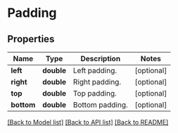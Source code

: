 # Padding

## Properties
Name | Type | Description | Notes
------------ | ------------- | ------------- | -------------
**left** | **double** | Left padding. | [optional] 
**right** | **double** | Right padding. | [optional] 
**top** | **double** | Top padding. | [optional] 
**bottom** | **double** | Bottom padding. | [optional] 

[[Back to Model list]](../README.md#documentation-for-models) [[Back to API list]](../README.md#documentation-for-api-endpoints) [[Back to README]](../README.md)


